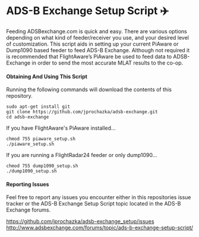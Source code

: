 # ADS-B Exchange Setup Script :airplane:

Feeding ADSBexchange.com is quick and easy. There are various options depending on what kind of feeder/receiver you use,
and your desired level of customization. This script aids in setting up your current PiAware or Dump1090 based feeder to
feed ADS-B Exchange. Although not required it is recommended that FlightAware’s PiAware be used to feed data to
ADSB-Exchange in order to send the most accurate MLAT results to the co-op.

#### Obtaining And Using This Script

Running the following commands will download the contents of this repository.

    sudo apt-get install git
    git clone https://github.com/jprochazka/adsb-exchange.git
    cd adsb-exchange

If you have FlightAware's PiAware installed...

    chmod 755 piaware_setup.sh
    ./piaware_setup.sh
    
If you are running a FlightRadar24 feeder or only dump1090...

    chmod 755 dump1090_setup.sh
    ./dump1090_setup.sh

#### Reporting Issues

Feel free to report any issues you encounter either in this repositories issue tracker or the ADS-B Exchange Setup Script
topic located in the ADS-B Exchange forums.

https://github.com/jprochazka/adsb-exchange_setup/issues  
http://www.adsbexchange.com/forums/topic/ads-b-exchange-setup-script/

